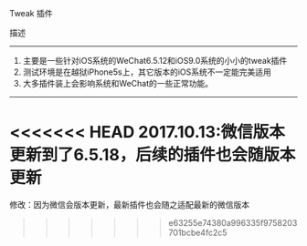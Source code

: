 Tweak 插件

描述

***
1. 主要是一些针对iOS系统的WeChat6.5.12和iOS9.0系统的小小的tweak插件
2. 测试环境是在越狱iPhone5s上，其它版本的iOS系统不一定能完美适用
3. 大多插件装上会影响系统和WeChat的一些正常功能。

***

<<<<<<< HEAD
2017.10.13:微信版本更新到了6.5.18，后续的插件也会随版本更新
=======
修改：因为微信会版本更新，最新插件也会随之适配最新的微信版本
>>>>>>> e63255e74380a996335f9758203701bcbe4fc2c5
